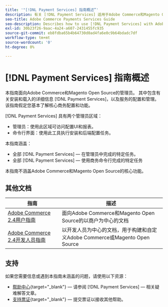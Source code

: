 ```yaml
---
title: '"[!DNL Payment Services] 指南概述”'
description: 有关 [!DNL Payment Services] 适用于Adobe Commerce和Magento Open Source管理员，包括安装和入门
seo-title: Adobe Commerce Payments Services Guide
seo-description: Describes how to use [!DNL Payment Services] with Adobe Commerce or Magento Open Source.
exl-id: 30b23f26-9aac-4a24-a607-2431455fc935
source-git-commit: eb8fdba65b4b64730d0ad4fa6e0c9b64bdadc7df
workflow-type: tm+mt
source-wordcount: '0'
ht-degree: 0%

---
```


# [!DNL Payment Services] 指南概述

本指南面向Adobe Commerce和Magento Open Source的管理员。 其中包含有关安装和载入的详细信息 [!DNL Payment Services]，以及服务的配置和管理。 该指南假定您基本了解核心商务配置和功能。

[!DNL Payment Services] 具有两个管理员区域：

* 管理员：使用此区域可访问配置UI和报表。
* 命令行界面：使用此工具执行安装和后端配置任务。

本指南涵盖：

* 全部 [!DNL Payment Services] — 在管理员中完成的特定任务。
* 全部 [!DNL Payment Services] — 使用商务命令行完成的特定任务

本指南不涵盖Adobe Commerce和Magento Open Source的核心功能。

## 其他文档

| 指南 | 描述 |
|------ | ----------- |
| [Adobe Commerce 2.4用户指南](https://docs.magento.com/user-guide/) | 面向Adobe Commerce和Magento Open Source的以商户为中心的文档 |
| [Adobe Commerce 2.4开发人员指南](https://devdocs.magento.com/) | 以开发人员为中心的文档，用于构建和自定义Adobe Commerce或Magento Open Source |

## 支持

如果您需要信息或遇到本指南未涵盖的问题，请使用以下资源：

* [帮助中心](https://support.magento.com/hc/en-us){target=&quot;_blank&quot;} — 请参阅 [!DNL Payment Services] — 相关疑难解答文章。
* [支持票证](https://support.magento.com/hc/en-us/articles/360000913794#submit-ticket){target=&quot;_blank&quot;} — 提交票证以接收其他帮助。


